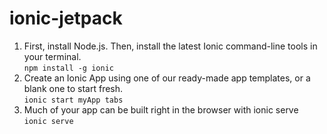 # ionic-jetpack

1. First, install Node.js. Then, install the latest Ionic command-line tools in your terminal.   
`npm install -g ionic`
2. Create an Ionic App using one of our ready-made app templates, or a blank one to start fresh.  
`ionic start myApp tabs`
3. Much of your app can be built right in the browser with ionic serve  
`ionic serve`
